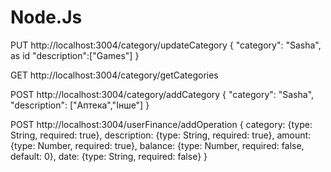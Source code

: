 # Node.Js
PUT
http://localhost:3004/category/updateCategory
{
"category": "Sasha", as id
"description":["Games"] 
}

GET
http://localhost:3004/category/getCategories

POST
http://localhost:3004/category/addCategory
{
"category": "Sasha",
"description": ["Аптека","Інше"]
}

POST
http://localhost:3004/userFinance/addOperation
{
category: {type: String, required: true},
description: {type: String, required: true},
amount: {type: Number, required: true},
balance: {type: Number, required: false, default: 0},
date: {type: String, required: false}
}
